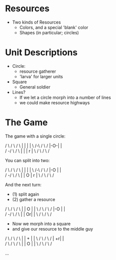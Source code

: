 # Resources
- Two kinds of Resources
    - Colors, and a special 'blank' color
    - Shapes (in particular; circles)

# Unit Descriptions 

- Circle:
    - resource gatherer
    - 'larva' for larger units
- Square
    - General soldier
- Lines?
    - If we let a circle morph into a number of lines
    - we could make resource highways

# The Game

The game with a single circle:

 / \ / \ / \ 
|   |   |   |
 \ /-\ / \ / 
  |-O-|   |  
 / \-/ \ / \ 
|   |   | r |
 \ / \ / \ / 

You can split into two:

 / \ / \ / \ 
|   |   |   |
 \ /-\ / \ / 
  |-O |   |  
 / \-/ \ / \ 
|   | O | r |
 \ / \ / \ / 

And the next turn:
- (1) split again
- (2) gather a resource

 / \ / \ / \ 
|   | O |   |
 \ / \ / \ / 
  |-O |   |  
 / \-/ \ / \ 
|   | Or|   |
 \ / \ / \ / 

- Now we morph into a square
- and give our resource to the middle guy

 / \ / \ / \ 
|   | + |   |
 \ / \ / \ / 
  | +r|   |  
 / \ / \ / \ 
|   | O |   |
 \ / \ / \ / 

...
